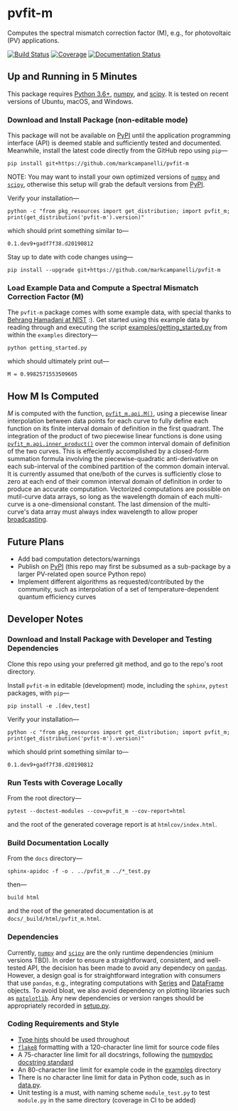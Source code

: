 # pvfit-m

Computes the spectral mismatch correction factor (M), e.g., for photovoltaic (PV) applications.

[![Build Status](https://dev.azure.com/markcampanelli/markcampanelli/_apis/build/status/markcampanelli.pvfit-m?branchName=master)](https://dev.azure.com/markcampanelli/markcampanelli/_build/latest?definitionId=1&branchName=master)
[![Coverage](https://img.shields.io/azure-devops/coverage/markcampanelli/markcampanelli/1.svg?logo=azuredevops)](https://dev.azure.com/markcampanelli/markcampanelli/_build/latest?definitionId=1&branchName=master)
[![Documentation Status](https://readthedocs.org/projects/pvfit-m/badge/?version=latest)](https://pvfit-m.readthedocs.io/en/latest/?badge=latest)

## Up and Running in 5 Minutes

This package requires [Python 3.6+](https://www.python.org/), [numpy](https://www.numpy.org/), and
[scipy](https://www.scipy.org/). It is tested on recent versions of Ubuntu, macOS, and Windows.

### Download and Install Package (non-editable mode)

This package will not be available on [PyPI](https://pypi.org/) until the application programming interface (API) is
deemed stable and sufficiently tested and documented. Meanwhile, install the latest code directly from the GitHub repo
using `pip`—
```terminal
pip install git+https://github.com/markcampanelli/pvfit-m
```
NOTE: You may want to install your own optimized versions of [`numpy`](https://www.numpy.org/) and
[`scipy`](https://www.scipy.org/), otherwise this setup will grab the default versions from [PyPI](https://pypi.org/).

Verify your installation—
```terminal
python -c "from pkg_resources import get_distribution; import pvfit_m; print(get_distribution('pvfit-m').version)"
```
which should print something similar to—
```terminal
0.1.dev9+gadf7f38.d20190812
```

Stay up to date with code changes using—
```terminal
pip install --upgrade git+https://github.com/markcampanelli/pvfit-m
```

### Load Example Data and Compute a Spectral Mismatch Correction Factor (M)

The `pvfit-m` package comes with some example data, with special thanks to
[Behrang Hamadani at NIST](https://www.nist.gov/people/behrang-hamadani) :). Get started using this example data by
reading through and executing the script [examples/getting_started.py](examples/getting_started.py) from within the
`examples` directory—
```terminal
python getting_started.py
```
which should ultimately print out—
```terminal
M = 0.9982571553509605
```

## How M Is Computed

_M_ is computed with the function, [`pvfit_m.api.M()`](pvfit_m/api.py), using a piecewise linear interpolation
between data points for each curve to fully define each function on its finite interval domain of definition in the
first quadrant. The integration of the product of two piecewise linear functions is done using
[`pvfit_m.api.inner_product()`](pvfit_m/api.py) over the common interval domain of definition of the two curves. This is effeciently accomplished by a closed-form summation formula involving the piecewise-quadratic anti-derivative on each sub-interval of the combined partition of the common domain interval. It is currently assumed that one/both of the
curves is sufficiently close to zero at each end of their common interval domain of definition in order to produce an
accurate computation. Vectorized computations are possible on mutil-curve data arrays, so long as the wavelength
domain of each multi-curve is a one-dimensional constant. The last dimension of the multi-curve's data array must always
index wavelength to allow proper [broadcasting](https://docs.scipy.org/doc/numpy/user/basics.broadcasting.html).

## Future Plans

- Add bad computation detectors/warnings
- Publish on [PyPI](https://pypi.org/) (this repo may first be subsumed as a sub-package by a larger PV-related open
source Python repo)
- Implement different algorithms as requested/contributed by the community, such as interpolation of a set of
temperature-dependent quantum efficiency curves

## Developer Notes

### Download and Install Package with Developer and Testing Dependencies

Clone this repo using your preferred git method, and go to the repo's root directory.

Install `pvfit-m` in editable (development) mode, including the `sphinx`, `pytest` packages, with `pip`—
```terminal
pip install -e .[dev,test]
```

Verify your installation—
```terminal
python -c "from pkg_resources import get_distribution; import pvfit_m; print(get_distribution('pvfit-m').version)"
```
which should print something similar to—
```terminal
0.1.dev9+gadf7f38.d20190812
```

### Run Tests with Coverage Locally

From the root directory—
```terminal
pytest --doctest-modules --cov=pvfit_m --cov-report=html
```
and the root of the generated coverage report is at `htmlcov/index.html`. 

### Build Documentation Locally

From the `docs` directory—
```terminal
sphinx-apidoc -f -o . ../pvfit_m ../*_test.py
```
then—
```terminal
build html
```
and the root of the generated documentation is at `docs/_build/html/pvfit_m.html`. 

### Dependencies

Currently, [`numpy`](https://www.numpy.org/) and [`scipy`](https://www.scipy.org/) are the only runtime dependencies
(minium versions TBD). In order to ensure a straightforward, consistent, and well-tested API, the decision has been made
to avoid any dependecy on [`pandas`](https://pandas.pydata.org/). However, a design goal is for straightforward
integration with consumers that use `pandas`, e.g., integrating computations with
[Series](https://pandas.pydata.org/pandas-docs/stable/reference/api/pandas.Series.html) and
[DataFrame](https://pandas.pydata.org/pandas-docs/stable/reference/api/pandas.DataFrame.html) objects. To avoid
bloat, we also avoid dependency on plotting libraries such as [`matplotlib`](https://matplotlib.org/). Any new
dependencies or version ranges should be appropriately recorded in [setup.py](setup.py).

### Coding Requirements and Style

- [Type hints](https://docs.python.org/3/library/typing.html) should be used throughout
- [`flake8`](http://flake8.pycqa.org/en/latest/) formatting with a 120-character line limit for source code files
- A 75-character line limit for all docstrings, following the [numpydoc docstring standard](https://numpydoc.readthedocs.io/en/latest/format.html)
- An 80-character line limit for example code in the [examples](examples) directory
- There is no character line limit for data in Python code, such as in [data.py](pvfit_m/data.py).
- Unit testing is a must, with naming scheme `module_test.py` to test `module.py` in the same directory (coverage in CI to be added)
